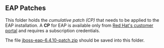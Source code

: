 ## EAP Patches 

This folder holds the *cumulative patch (CP)* that needs to be applied to the EAP installation. A **CP** for EAP is available only from [Red Hat's customer portal](https://access.redhat.com/jbossnetwork/restricted/listSoftware.html?downloadType=distributions&product=appplatform&productChanged=yes) and requires a subscription credentials. 

The file [jboss-eap-6.4.10-patch.zip](https://access.redhat.com/jbossnetwork/restricted/softwareDownload.html?softwareId=46371) should be saved into this folder.
